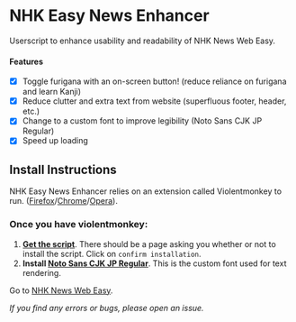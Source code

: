 # NHK Easy News Enhancer 
Userscript to enhance usability and readability of NHK News Web Easy.

#### Features
- [x] Toggle furigana with an on-screen button! (reduce reliance on furigana and learn Kanji)
- [x] Reduce clutter and extra text from website (superfluous footer, header, etc.)
- [x] Change to a custom font to improve legibility (Noto Sans CJK JP Regular)
- [x] Speed up loading

## Install Instructions
NHK Easy News Enhancer relies on an extension called Violentmonkey to run. ([Firefox](https://addons.mozilla.org/en-US/firefox/addon/violentmonkey/)/[Chrome](https://chrome.google.com/webstore/detail/violentmonkey/jinjaccalgkegednnccohejagnlnfdag)/[Opera](https://addons.opera.com/en/extensions/details/violent-monkey/)).

### Once you have violentmonkey:
1. [**Get the script**](https://raw.githubusercontent.com/theKKCD/EasyNews-Enhancer/master/EasyNews-Enhancer.user.js). There should be a page asking you whether or not to install the script. Click on `confirm installation`.
2. **Install [Noto Sans CJK JP Regular](https://github.com/theKKCD/EasyNews-Enhancer/raw/master/Files/NotoSansCJKjp-Regular.otf)**. This is the custom font used for text rendering.

Go to [NHK News Web Easy](http://www3.nhk.or.jp/news/easy/index.html).

*If you find any errors or bugs, please open an issue.*

